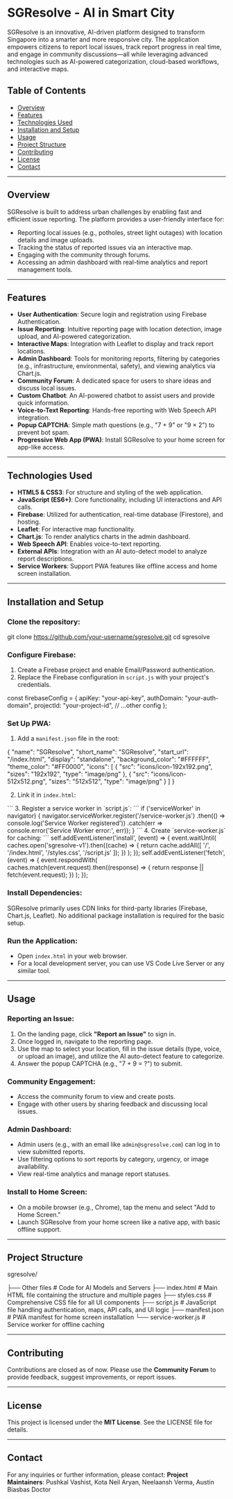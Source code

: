 # **SGResolve - AI in Smart City**

SGResolve is an innovative, AI-driven platform designed to transform Singapore into a smarter and more responsive city. The application empowers citizens to report local issues, track report progress in real time, and engage in community discussions—all while leveraging advanced technologies such as AI-powered categorization, cloud-based workflows, and interactive maps.

## **Table of Contents**
- [Overview](#overview)
- [Features](#features)
- [Technologies Used](#technologies-used)
- [Installation and Setup](#installation-and-setup)
- [Usage](#usage)
- [Project Structure](#project-structure)
- [Contributing](#contributing)
- [License](#license)
- [Contact](#contact)

---

## **Overview**
SGResolve is built to address urban challenges by enabling fast and efficient issue reporting. The platform provides a user-friendly interface for:

- Reporting local issues (e.g., potholes, street light outages) with location details and image uploads.
- Tracking the status of reported issues via an interactive map.
- Engaging with the community through forums.
- Accessing an admin dashboard with real-time analytics and report management tools.

---

## **Features**
- **User Authentication**: Secure login and registration using Firebase Authentication.
- **Issue Reporting**: Intuitive reporting page with location detection, image upload, and AI-powered categorization.
- **Interactive Maps**: Integration with Leaflet to display and track report locations.
- **Admin Dashboard**: Tools for monitoring reports, filtering by categories (e.g., infrastructure, environmental, safety), and viewing analytics via Chart.js.
- **Community Forum**: A dedicated space for users to share ideas and discuss local issues.
- **Custom Chatbot**: An AI-powered chatbot to assist users and provide quick information.
- **Voice-to-Text Reporting**: Hands-free reporting with Web Speech API integration.
- **Popup CAPTCHA**: Simple math questions (e.g., "7 + 9" or "9 × 2") to prevent bot spam.
- **Progressive Web App (PWA)**: Install SGResolve to your home screen for app-like access.

---

## **Technologies Used**
- **HTML5 & CSS3**: For structure and styling of the web application.
- **JavaScript (ES6+)**: Core functionality, including UI interactions and API calls.
- **Firebase**: Utilized for authentication, real-time database (Firestore), and hosting.
- **Leaflet**: For interactive map functionality.
- **Chart.js**: To render analytics charts in the admin dashboard.
- **Web Speech API**: Enables voice-to-text reporting.
- **External APIs**: Integration with an AI auto-detect model to analyze report descriptions.
- **Service Workers**: Support PWA features like offline access and home screen installation.

---

## **Installation and Setup**
### Clone the repository:

git clone https://github.com/your-username/sgresolve.git
cd sgresolve

### Configure Firebase:
1. Create a Firebase project and enable Email/Password authentication.
2. Replace the Firebase configuration in `script.js` with your project's credentials.

const firebaseConfig = {
apiKey: "your-api-key",
authDomain: "your-auth-domain",
projectId: "your-project-id",
// ...other config
};


### Set Up PWA:
1. Add a `manifest.json` file in the root:

{
"name": "SGResolve",
"short_name": "SGResolve",
"start_url": "/index.html",
"display": "standalone",
"background_color": "#FFFFFF",
"theme_color": "#FF0000",
"icons": [
{
"src": "icons/icon-192x192.png",
"sizes": "192x192",
"type": "image/png"
},
{
"src": "icons/icon-512x512.png",
"sizes": "512x512",
"type": "image/png"
}
]
}

2. Link it in `index.html`:
<link rel="manifest" href="/manifest.json"> ``` 3. Register a service worker in `script.js`: ``` if ('serviceWorker' in navigator) { navigator.serviceWorker.register('/service-worker.js') .then(() => console.log('Service Worker registered')) .catch(err => console.error('Service Worker error:', err)); } ``` 4. Create `service-worker.js` for caching: ``` self.addEventListener('install', (event) => { event.waitUntil( caches.open('sgresolve-v1').then((cache) => { return cache.addAll([ '/', '/index.html', '/styles.css', '/script.js' ]); }) ); });
self.addEventListener('fetch', (event) => {
event.respondWith(
caches.match(event.request).then((response) => {
return response || fetch(event.request);
})
);
});


### Install Dependencies:
SGResolve primarily uses CDN links for third-party libraries (Firebase, Chart.js, Leaflet). No additional package installation is required for the basic setup.

### Run the Application:
- Open `index.html` in your web browser.
- For a local development server, you can use VS Code Live Server or any similar tool.

---

## **Usage**
### **Reporting an Issue:**
1. On the landing page, click **"Report an Issue"** to sign in.
2. Once logged in, navigate to the reporting page.
3. Use the map to select your location, fill in the issue details (type, voice, or upload an image), and utilize the AI auto-detect feature to categorize.
4. Answer the popup CAPTCHA (e.g., "7 + 9 = ?") to submit.

### **Community Engagement:**
- Access the community forum to view and create posts.
- Engage with other users by sharing feedback and discussing local issues.

### **Admin Dashboard:**
- Admin users (e.g., with an email like `admin@sgresolve.com`) can log in to view submitted reports.
- Use filtering options to sort reports by category, urgency, or image availability.
- View real-time analytics and manage report statuses.

### **Install to Home Screen:**
- On a mobile browser (e.g., Chrome), tap the menu and select "Add to Home Screen."
- Launch SGResolve from your home screen like a native app, with basic offline support.

---

## **Project Structure**

sgresolve/

├── Other files        # Code for AI Models and Servers
├── index.html         # Main HTML file containing the structure and multiple pages
├── styles.css         # Comprehensive CSS file for all UI components
├── script.js          # JavaScript file handling authentication, maps, API calls, and UI logic
├── manifest.json      # PWA manifest for home screen installation
└── service-worker.js  # Service worker for offline caching


---

## **Contributing**
Contributions are closed as of now. Please use the **Community Forum** to provide feedback, suggest improvements, or report issues.

---

## **License**
This project is licensed under the **MIT License**. See the LICENSE file for details.

---

## **Contact**
For any inquiries or further information, please contact:
**Project Maintainers**: Pushkal Vashist, Kota Neil Aryan, Neelaansh Verma, Austin Biasbas Doctor
